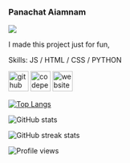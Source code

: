### Panachat Aiamnam
![](https://scontent.fbkk5-4.fna.fbcdn.net/v/t39.30808-6/275367368_3138307043067514_8266042840662894390_n.jpg?_nc_cat=110&ccb=1-7&_nc_sid=730e14&_nc_eui2=AeFb8R55yFcilqJkAQnTl5VU5c-Ak1z_Blvlz4CTXP8GW2YgvYUuZUatacKR6ctkZwC5q4sBQZOkKuWiF2ZrUY-O&_nc_ohc=E550mEH-AToAX9RSsXF&_nc_ht=scontent.fbkk5-4.fna&oh=00_AT9ti5WcGrWsgEsnThZC4yZNHe2zUSo4q_rL0pxwOiox2g&oe=62905715)

I made this project just for fun,

Skills:  JS / HTML / CSS / PYTHON



[<img src='https://cdn.jsdelivr.net/npm/simple-icons@3.0.1/icons/github.svg' alt='github' height='40'>](https://github.com/panachat)  [<img src='https://cdn.jsdelivr.net/npm/simple-icons@3.0.1/icons/codepen.svg' alt='codepen' height='40'>](https://codepen.io/@panachat)  [<img src='https://cdn.jsdelivr.net/npm/simple-icons@3.0.1/icons/icloud.svg' alt='website' height='40'>](https://web-portfolio-panachat.vercel.app/)  

[![Top Langs](https://github-readme-stats.vercel.app/api/top-langs/?username=panachat)](https://github.com/anuraghazra/github-readme-stats)

![GitHub stats](https://github-readme-stats.vercel.app/api?username=panachat&show_icons=true)  

![GitHub streak stats](https://github-readme-streak-stats.herokuapp.com/?user=panachat)  

![Profile views](https://gpvc.arturio.dev/panachat)  

